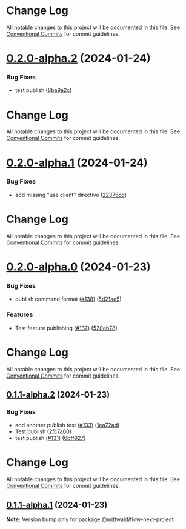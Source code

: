 # Change Log

All notable changes to this project will be documented in this file. See
[Conventional Commits](https://conventionalcommits.org) for commit guidelines.

# [0.2.0-alpha.2](https://github.com/mittwald/flow/compare/v0.2.0-alpha.1...v0.2.0-alpha.2) (2024-01-24)

### Bug Fixes

- test publish
  ([8ba9a2c](https://github.com/mittwald/flow/commit/8ba9a2c6cd83f93e88e219973ba624a1b082d155))

# Change Log

All notable changes to this project will be documented in this file. See
[Conventional Commits](https://conventionalcommits.org) for commit guidelines.

# [0.2.0-alpha.1](https://github.com/mittwald/flow/compare/v0.2.0-alpha.0...v0.2.0-alpha.1) (2024-01-24)

### Bug Fixes

- add missing "use client" directive
  ([22375cd](https://github.com/mittwald/flow/commit/22375cd8a9bec3fbd60cbdfc8b88e05902db4620))

# Change Log

All notable changes to this project will be documented in this file. See
[Conventional Commits](https://conventionalcommits.org) for commit guidelines.

# [0.2.0-alpha.0](https://github.com/mittwald/flow/compare/v0.1.1-alpha.2...v0.2.0-alpha.0) (2024-01-23)

### Bug Fixes

- publish command format ([#138](https://github.com/mittwald/flow/issues/138))
  ([5d21ae5](https://github.com/mittwald/flow/commit/5d21ae53bb0974a2b03bf932ccbdebfc908ce62c))

### Features

- Test feature publishing ([#137](https://github.com/mittwald/flow/issues/137))
  ([520eb78](https://github.com/mittwald/flow/commit/520eb780de742750906f9cb8e53cfbf4cf9e84a1))

# Change Log

All notable changes to this project will be documented in this file. See
[Conventional Commits](https://conventionalcommits.org) for commit guidelines.

## [0.1.1-alpha.2](https://github.com/mittwald/flow/compare/v0.1.1-alpha.1...v0.1.1-alpha.2) (2024-01-23)

### Bug Fixes

- add another publish test ([#133](https://github.com/mittwald/flow/issues/133))
  ([1ea72ad](https://github.com/mittwald/flow/commit/1ea72ad105ce3db7cc427477cad0620996dbf704))
- Test publish
  ([2fc7a60](https://github.com/mittwald/flow/commit/2fc7a608b9b92e8688406d1d86d80a46db7e164a))
- test publish ([#131](https://github.com/mittwald/flow/issues/131))
  ([6bff927](https://github.com/mittwald/flow/commit/6bff927cf70f35a4804729c87c40ea7a9cbc3189))

# Change Log

All notable changes to this project will be documented in this file. See
[Conventional Commits](https://conventionalcommits.org) for commit guidelines.

## [0.1.1-alpha.1](https://github.com/mittwald/flow/compare/v0.1.1-alpha.0...v0.1.1-alpha.1) (2024-01-23)

**Note:** Version bump only for package @mittwald/flow-next-project
